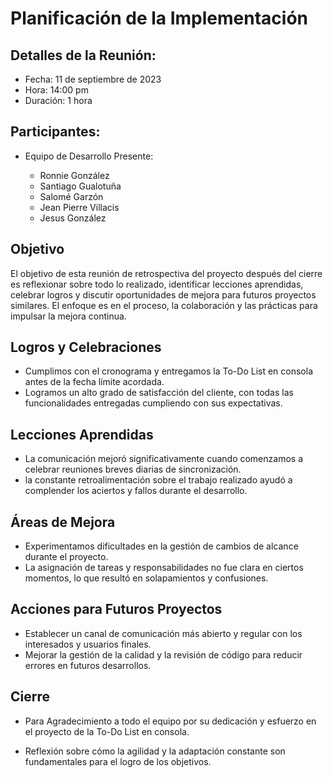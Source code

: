 # Planificación de la Implementación

## Detalles de la Reunión:

- Fecha: 11 de septiembre de 2023
- Hora: 14:00 pm
- Duración: 1 hora

## Participantes:

- Equipo de Desarrollo Presente:

  - Ronnie González
  - Santiago Gualotuña
  - Salomé Garzón
  - Jean Pierre Villacis
  - Jesus González

## Objetivo

El objetivo de esta reunión de retrospectiva del proyecto después del cierre es reflexionar sobre todo lo realizado, identificar lecciones aprendidas, celebrar logros y discutir oportunidades de mejora para futuros proyectos similares. El enfoque es en el proceso, la colaboración y las prácticas para impulsar la mejora continua.

## Logros y Celebraciones

- Cumplimos con el cronograma y entregamos la To-Do List en consola antes de la fecha límite acordada.
- Logramos un alto grado de satisfacción del cliente, con todas las funcionalidades entregadas cumpliendo con sus expectativas.

## Lecciones Aprendidas

- La comunicación mejoró significativamente cuando comenzamos a celebrar reuniones breves diarias de sincronización.
- la constante retroalimentación sobre el trabajo realizado ayudó a complender los aciertos y fallos durante el desarrollo.

## Áreas de Mejora

- Experimentamos dificultades en la gestión de cambios de alcance durante el proyecto.
- La asignación de tareas y responsabilidades no fue clara en ciertos momentos, lo que resultó en solapamientos y confusiones.

## Acciones para Futuros Proyectos

- Establecer un canal de comunicación más abierto y regular con los interesados y usuarios finales.
- Mejorar la gestión de la calidad y la revisión de código para reducir errores en futuros desarrollos.

## Cierre

- Para Agradecimiento a todo el equipo por su dedicación y esfuerzo en el proyecto de la To-Do List en consola.

- Reflexión sobre cómo la agilidad y la adaptación constante son fundamentales para el logro de los objetivos.
